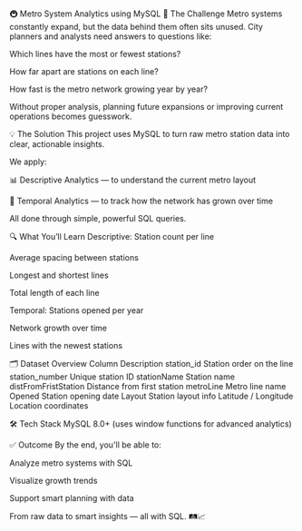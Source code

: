 🚇 Metro System Analytics using MySQL
🧩 The Challenge
Metro systems constantly expand, but the data behind them often sits unused.
City planners and analysts need answers to questions like:

Which lines have the most or fewest stations?

How far apart are stations on each line?

How fast is the metro network growing year by year?

Without proper analysis, planning future expansions or improving current operations becomes guesswork.

💡 The Solution
This project uses MySQL to turn raw metro station data into clear, actionable insights.

We apply:

📊 Descriptive Analytics — to understand the current metro layout

📅 Temporal Analytics — to track how the network has grown over time

All done through simple, powerful SQL queries.

🔍 What You’ll Learn
Descriptive:
Station count per line

Average spacing between stations

Longest and shortest lines

Total length of each line

Temporal:
Stations opened per year

Network growth over time

Lines with the newest stations

🗂 Dataset Overview
Column	Description
station_id	Station order on the line
station_number	Unique station ID
stationName	Station name
distFromFristStation	Distance from first station
metroLine	Metro line name
Opened	Station opening date
Layout	Station layout info
Latitude / Longitude	Location coordinates

🛠 Tech Stack
MySQL 8.0+ (uses window functions for advanced analytics)

✅ Outcome
By the end, you'll be able to:

Analyze metro systems with SQL

Visualize growth trends

Support smart planning with data

From raw data to smart insights — all with SQL. 🛤️📈
